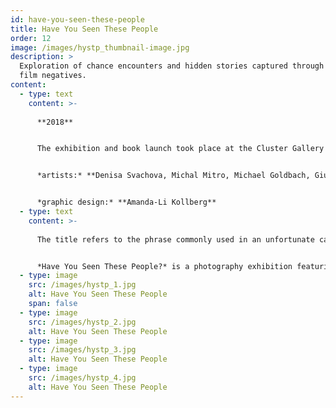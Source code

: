 ```yaml
---
id: have-you-seen-these-people
title: Have You Seen These People
order: 12
image: /images/hystp_thumbnail-image.jpg
description: >
  Exploration of chance encounters and hidden stories captured through found
  film negatives.
content:
  - type: text
    content: >-
      
      **2018**


      The exhibition and book launch took place at the Cluster Gallery in Prague, Czech Republic in 2018.


      *artists:* **Denisa Svachova, Michal Mitro, Michael Goldbach, Giullio Zannol**


      *graphic design:* **Amanda-Li Kollberg**
  - type: text
    content: >-
      
      The title refers to the phrase commonly used in an unfortunate case of someone close gone missing. Nothing but a little bit of hope or despair, rather, remains. Our approach is the exact opposite: we do not look for anyone who disappeared, we are curious about the people we discovered. We know each other from the found film negatives. A series of questions arise immediately: Who are these people? What do they do? What are their destinies? Are they still alive? Can we meet? Do you know them? Have you seen these people?


      *Have You Seen These People?* is a photography exhibition featuring found film negatives, presenting the work of four artists who reflect on the serendipity of discovering these images. The project questions whether it was mere chance that led us to these specific negatives or if something deeper connects us to them. Alongside the exhibition, we created a catalog with photographs and the stories of how each negative was found.
  - type: image
    src: /images/hystp_1.jpg
    alt: Have You Seen These People
    span: false
  - type: image
    src: /images/hystp_2.jpg
    alt: Have You Seen These People
  - type: image
    src: /images/hystp_3.jpg
    alt: Have You Seen These People
  - type: image
    src: /images/hystp_4.jpg
    alt: Have You Seen These People
---
```

